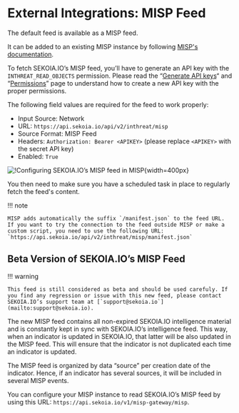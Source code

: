 # External Integrations: MISP Feed

The default feed is available as a MISP feed.

It can be added to an existing MISP instance by following [MISP's documentation](https://www.circl.lu/doc/misp/managing-feeds/).

To fetch SEKOIA.IO’s MISP feed, you’ll have to generate an API key with the `INTHREAT_READ_OBJECTS` permission. Please read the “[Generate API keys](../../../docs/getting_started/manage_api_keys.md)“ and “[Permissions](../../../docs/getting_started/Permissions.md)” page to understand how to create a new API key with the proper permissions.

The following field values are required for the feed to work properly:

-   Input Source: Network
-   URL: `https://api.sekoia.io/api/v2/inthreat/misp`
-   Source Format: MISP Feed
-   Headers: `Authorization: Bearer <APIKEY>` (please replace `<APIKEY>` with the secret API key)
-   Enabled: `True`

![!Configuring SEKOIA.IO’s MISP feed in MISP](/assets/intelligence_center/misp_feed_configuration.png){width=400px}

You then need to make sure you have a scheduled task in place to regularly fetch the feed's content.

!!! note

    MISP adds automatically the suffix `/manifest.json` to the feed URL. If you want to try the connection to the feed outside MISP or make a custom script, you need to use the following URL: `https://api.sekoia.io/api/v2/inthreat/misp/manifest.json`

## Beta Version of SEKOIA.IO’s MISP Feed

!!! warning

    This feed is still considered as beta and should be used carefuly. If you find any regression or issue with this new feed, please contact SEKOIA.IO’s support team at [`support@sekoia.io`](mailto:support@sekoia.io).

The new MISP feed contains all non-expired SEKOIA.IO intelligence material and is constantly kept in sync with SEKOIA.IO’s intelligence feed. This way, when an indicator is updated in SEKOIA.IO, that latter will be also updated in the MISP feed. This will ensure that the indicator is not duplicated each time an indicator is updated.

The MISP feed is organized by data “source” per creation date of the indicator. Hence, if an indicator has several sources, it will be included in several MISP events.

You can configure your MISP instance to read SEKOIA.IO’s MISP feed by using this URL: `https://api.sekoia.io/v1/misp-gateway/misp`.
